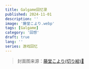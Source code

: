```yaml
---
title: Galgame回忆录
published: 2024-11-01
description: ''
image: '藤堂こより.webp'
tags: [Galgame]
category: '回想'
draft: true 
lang: ''
series: 游戏回忆
---
```


> 封面图来源：[藤堂こより(切り絵)🔗](https://www.pixiv.net/artworks/18895882)